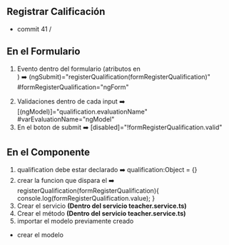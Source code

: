## Registrar Calificación
- commit 41 / 

## En el Formulario
1. Evento dentro del formulario (atributos en <form>) ➡️ (ngSubmit)="registerQualification(formRegisterQualification)" #formRegisterQualification="ngForm"
2. Validaciones dentro de cada input ➡️ [(ngModel)]="qualification.evaluationName" #varEvaluationName="ngModel"
3. En el boton de submit ➡️ [disabled]="!formRegisterQualification.valid"


## En el Componente
1. qualification debe estar declarado ➡️ qualification:Object = {}
2. crear la funcion que dispara el <form> ➡️ registerQualification(formRegisterQualification){ console.log(formRegisterQualification.value); }
3. Crear el servicio **(Dentro del servicio teacher.service.ts)**
4. Crear el método **(Dentro del servicio teacher.service.ts)**
5. importar el modelo previamente creado

- crear el modelo
